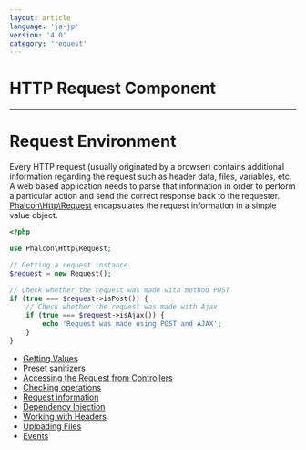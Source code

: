 ```yaml
---
layout: article
language: 'ja-jp'
version: '4.0'
category: 'request'
---
```

# HTTP Request Component

* * *

# Request Environment

Every HTTP request (usually originated by a browser) contains additional information regarding the request such as header data, files, variables, etc. A web based application needs to parse that information in order to perform a particular action and send the correct response back to the requester. [Phalcon\Http\Request](api/Phalcon_Http_Request) encapsulates the request information in a simple value object.

```php
<?php

use Phalcon\Http\Request;

// Getting a request instance
$request = new Request();

// Check whether the request was made with method POST
if (true === $request->isPost()) {
    // Check whether the request was made with Ajax
    if (true === $request->isAjax()) {
        echo 'Request was made using POST and AJAX';
    }
}
```

- [Getting Values](request-getting-values)
- [Preset sanitizers](request-preset-sanitizers)
- [Accessing the Request from Controllers](request-controller-access)
- [Checking operations](request-checking-operations)
- [Request information](request-information)
- [Dependency Injection](request-di)
- [Working with Headers](request-working-with-headers)
- [Uploading Files](request-uploading-files)
- [Events](request-events)